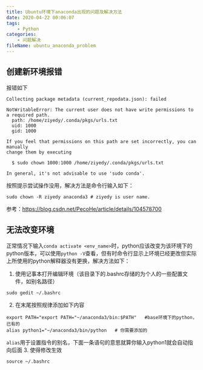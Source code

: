 ```yaml
---
title: Ubuntu环境下anaconda出现的问题及解决方法
date: 2020-04-22 00:06:07
tags:
    - Python
categories:
	- 问题解决
fileName: ubuntu_anaconda_problem
---
```


## 创建新环境报错
报错如下
```
Collecting package metadata (current_repodata.json): failed

NotWritableError: The current user does not have write permissions to a required path.
  path: /home/ziyedy/.conda/pkgs/urls.txt
  uid: 1000
  gid: 1000

If you feel that permissions on this path are set incorrectly, you can manually
change them by executing

  $ sudo chown 1000:1000 /home/ziyedy/.conda/pkgs/urls.txt

In general, it's not advisable to use 'sudo conda'.

```
按照提示尝试操作没用，解决方法是命令行输入如下：
```
sudo chown -R ziyedy anaconda3 # ziyedy is user name.
```
参考：https://blog.csdn.net/PecoHe/article/details/104578700

## 无法改变环境
正常情况下输入`conda activate <env_name>`时，python应该改变为该环境下的python版本，可以使用`python -V`查看，但有时命令行显示上环境已经更改但实际上所使用的python解释器没有更换，解决方法如下：
1. 使用记事本打开编辑环境（该目录下的.bashrc存储的为个人的一些配置文件，如别名路径）
```
sudo gedit ~/.bashrc
```
2. 在末尾按照规律添加如下内容
```
export PATH="export PATH="~/anaconda3/bin:$PATH"   #base环境下的python，已有的
alias python1="~/anaconda3/bin/python   # 你需要添加的
```
`alias`用于设置指令的别名，下面一条语句的意思就算你输入python1就会自动指向后面
3. 使得修改生效
```
source ~/.bashrc
```
